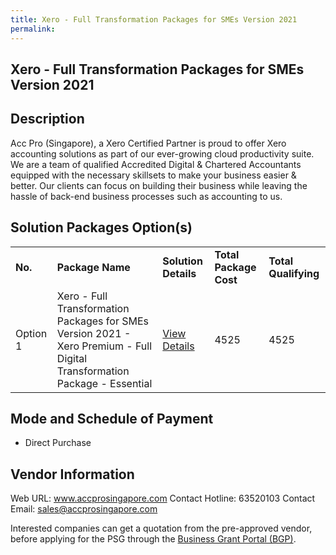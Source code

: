 ```yaml
---
title: Xero - Full Transformation Packages for SMEs Version 2021
permalink: 
---
```


## Xero - Full Transformation Packages for SMEs Version 2021

## Description

Acc Pro (Singapore), a Xero Certified Partner is proud to offer Xero accounting solutions as part of our ever-growing cloud productivity suite. We are a team of qualified Accredited Digital & Chartered Accountants equipped with the necessary skillsets to make your business easier & better. Our clients can focus on building their business while leaving the hassle of back-end business processes such as accounting to us.

## Solution Packages Option(s)

<table>
<tr>
<td><b>No.</b></td>
<td><b>Package Name</b></td>
<td><b>Solution Details</b></td>
<td><b>Total Package Cost</b></td>
<td><b>Total Qualifying</b></td>
</tr>
<tr>
<td>Option 1</td>
<td>Xero - Full Transformation Packages for SMEs Version 2021 - Xero Premium - Full Digital Transformation Package - Essential</td>
<td><a href='https://www.gobusiness.gov.sg/images/psg/Acc_Pro_Xero_20210222_Desensitised_Annex_3_Part_3.pdf'>View Details</a></td>
<td>4525</td>
<td>4525</td>
</tr>
</table>

## Mode and Schedule of Payment

 - Direct Purchase

## Vendor Information

 Web URL: www.accprosingapore.com 
Contact Hotline: 63520103 
Contact Email: sales@accprosingapore.com 


Interested companies can get a quotation from the pre-approved vendor, before applying for the PSG through the <a href='https://www.businessgrants.gov.sg/'>Business Grant Portal (BGP)</a>.
